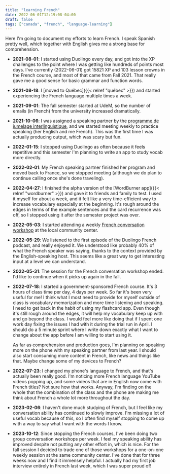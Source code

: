 ```yaml
---
title: "learning French"
date: 2022-06-01T12:19:08-04:00
draft: false
tags: ["canada", "french", "language-learning"]
---
```


Here I'm going to document my efforts to learn French. I speak Spanish pretty well, which together with English gives me a strong base for comprehension.

- **2021-08-01**: I started using Duolingo every day, and got into the XP challenges to the point where I was getting like hundreds of points most days. I've currently (2022-06-01) got 15821 XP and 103 lesson crowns in the French course, and most of that came from Fall 2021. That really gave me a good sense for basic grammar and function words.
- **2021-08-18**: I [moved to Québec]({{< relref "québec" >}}) and started experiencing the French language multiple times a week.
- **2021-09-01**: The fall semester started at UdeM, so the number of emails (in French) from the university increased dramatically.
- **2021-10-06**: I was assigned a speaking partner by the [programme de jumelage interlinguistique](http://www.ahc.umontreal.ca/ActivitesJumelage/interlinguistique.htm), and we started meeting weekly to practice speaking (her English and me French). This was the first time I was actually producing output, which was scary but fun.
- **2022-01-15**: I stopped using Duolingo as often because it feels repetitive and this semester I'm planning to write an app to study vocab more directly.
- **2022-02-01**: My French speaking partner finished her program and moved back to France, so we stopped meeting (although we do plan to continue calling once she's done traveling).
- **2022-04-27**: I finished the alpha version of the [WordBurner app]({{< relref "wordburner" >}}) and gave it to friends and family to test. I used it myself for about a week, and it felt like a very time-efficient way to increase vocabulary especially at the beginning. It's rough around the edges in terms of the example sentences and the card recurrence was off, so I stopped using it after the semester project was over.
- **2022-05-03**: I started attending a weekly [French conversation workshop](https://www.amilia.com/store/fr/celo/shop/activities/3823518) at the local community center.
- **2022-05-29**: We listened to the first episode of the Duolingo French podcast, and really enjoyed it. We understood like probably 40% of what the French speaker was saying, thanks to the context provided by the English-speaking host. This seems like a great way to get interesting input at a level we can understand.
- **2022-05-31**: The session for the French conversation workshop ended. I'd like to continue when it picks up again in the fall.
- **2022-07-18**: I started a government-sponsored French course. It's 3 hours of class time per day, 4 days per week. So far it's been very useful for me! I think what I most need to provide for myself outside of class is vocabulary memorization and more time listening and speaking. I need to get back in the habit of using my flashcard app. Even though it's still rough around the edges, it will help my vocabulary keep up with and go beyond the class. I would feel more like doing that if I spent one work day fixing the issues I had with it during the trial run in April. I should do a 5 minute sprint where I write down exactly what I want to change about the app before I am willing to start using it.

  As far as comprehension and production goes, I'm planning on speaking more on the phone with my speaking partner from last year. I should also start consuming more content in French, like news and things like that. Maybe change some of my devices to French?
- **2022-07-23**: I changed my phone's language to French, and that's actually been really good. I'm noticing more French language YouTube videos popping up, and some videos that are in English now come with French titles? Not sure how that works. Anyway, I'm finding on the whole that the combination of the class and the phone are making me think about French a whole lot more throughout the day.
- **2023-02-06**: I haven't done much studying of French, but I feel like my conversation ability has continued to slowly improve. I'm missing a lot of useful vocab because of this, so I often find myself stopping to come up with a way to say what I want with the words I know.
- **2023-10-12**: Since stopping the French courses, I've been doing two group conversation workshops per week. I feel my speaking ability has improved despite not putting any other effort in, which is nice. For the fall session I decided to trade one of those workshops for a one-on-one weekly session at the same community center. I've done that for three weeks now and I find it immensely helpful. I actually had my first job interview entirely in French last week, which I was super proud of!
